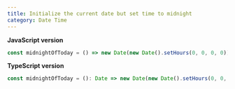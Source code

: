 ```yaml
---
title: Initialize the current date but set time to midnight
category: Date Time
---
```


**JavaScript version**

```js
const midnightOfToday = () => new Date(new Date().setHours(0, 0, 0, 0));
```

**TypeScript version**

```js
const midnightOfToday = (): Date => new Date(new Date().setHours(0, 0, 0, 0));
```
